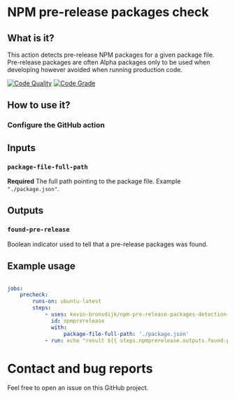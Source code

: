 # NPM pre-release packages check

## What is it?

This action detects pre-release NPM packages for a given package file. Pre-release packages are often Alpha packages only to be used when developing however avoided when running production code. 

[![Code Quality](https://www.code-inspector.com/project/18194/score/svg)](https://frontend.code-inspector.com/public/project/18182/github-action/dashboard)
[![Code Grade](https://www.code-inspector.com/project/18194/status/svg)](https://frontend.code-inspector.com/public/project/18182/github-action/dashboard)

## How to use it?

### Configure the GitHub action

## Inputs

### `package-file-full-path`

**Required** The full path pointing to the package file. Example `"./package.json"`.

## Outputs

### `found-pre-release`

Boolean indicator used to tell that a pre-release packages was found.

## Example usage

```yml

jobs:
    precheck:
        runs-on: ubuntu-latest
        steps:
            - uses: kevin-bronsdijk/npm-pre-release-packages-detection-action@v1.0.0
              id: npmprerelease
              with:
                  package-file-full-path: './package.json'
            - run: echo "result ${{ steps.npmprerelease.outputs.found-pre-release }}"
```

# Contact and bug reports

Feel free to open an issue on this GitHub project.

